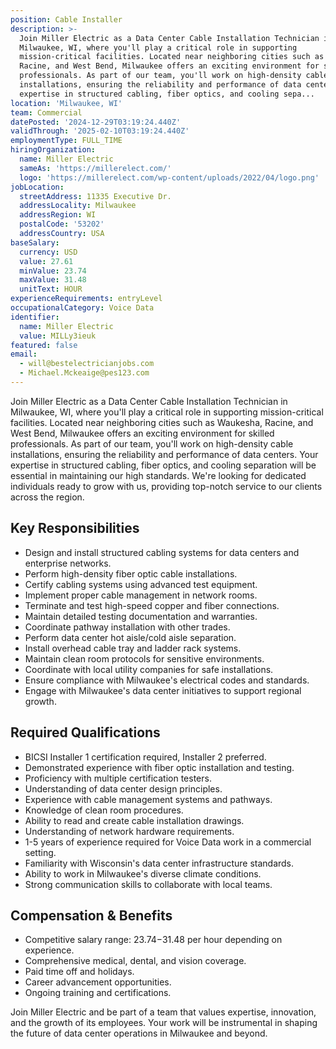 ```yaml
---
position: Cable Installer
description: >-
  Join Miller Electric as a Data Center Cable Installation Technician in
  Milwaukee, WI, where you'll play a critical role in supporting
  mission-critical facilities. Located near neighboring cities such as Waukesha,
  Racine, and West Bend, Milwaukee offers an exciting environment for skilled
  professionals. As part of our team, you'll work on high-density cable
  installations, ensuring the reliability and performance of data centers. Your
  expertise in structured cabling, fiber optics, and cooling sepa...
location: 'Milwaukee, WI'
team: Commercial
datePosted: '2024-12-29T03:19:24.440Z'
validThrough: '2025-02-10T03:19:24.440Z'
employmentType: FULL_TIME
hiringOrganization:
  name: Miller Electric
  sameAs: 'https://millerelect.com/'
  logo: 'https://millerelect.com/wp-content/uploads/2022/04/logo.png'
jobLocation:
  streetAddress: 11335 Executive Dr.
  addressLocality: Milwaukee
  addressRegion: WI
  postalCode: '53202'
  addressCountry: USA
baseSalary:
  currency: USD
  value: 27.61
  minValue: 23.74
  maxValue: 31.48
  unitText: HOUR
experienceRequirements: entryLevel
occupationalCategory: Voice Data
identifier:
  name: Miller Electric
  value: MILLy3ieuk
featured: false
email:
  - will@bestelectricianjobs.com
  - Michael.Mckeaige@pes123.com
---
```




Join Miller Electric as a Data Center Cable Installation Technician in Milwaukee, WI, where you'll play a critical role in supporting mission-critical facilities. Located near neighboring cities such as Waukesha, Racine, and West Bend, Milwaukee offers an exciting environment for skilled professionals. As part of our team, you'll work on high-density cable installations, ensuring the reliability and performance of data centers. Your expertise in structured cabling, fiber optics, and cooling separation will be essential in maintaining our high standards. We're looking for dedicated individuals ready to grow with us, providing top-notch service to our clients across the region.

## Key Responsibilities
- Design and install structured cabling systems for data centers and enterprise networks.
- Perform high-density fiber optic cable installations.
- Certify cabling systems using advanced test equipment.
- Implement proper cable management in network rooms.
- Terminate and test high-speed copper and fiber connections.
- Maintain detailed testing documentation and warranties.
- Coordinate pathway installation with other trades.
- Perform data center hot aisle/cold aisle separation.
- Install overhead cable tray and ladder rack systems.
- Maintain clean room protocols for sensitive environments.
- Coordinate with local utility companies for safe installations.
- Ensure compliance with Milwaukee's electrical codes and standards.
- Engage with Milwaukee's data center initiatives to support regional growth.

## Required Qualifications
- BICSI Installer 1 certification required, Installer 2 preferred.
- Demonstrated experience with fiber optic installation and testing.
- Proficiency with multiple certification testers.
- Understanding of data center design principles.
- Experience with cable management systems and pathways.
- Knowledge of clean room procedures.
- Ability to read and create cable installation drawings.
- Understanding of network hardware requirements.
- 1-5 years of experience required for Voice Data work in a commercial setting.
- Familiarity with Wisconsin's data center infrastructure standards.
- Ability to work in Milwaukee's diverse climate conditions.
- Strong communication skills to collaborate with local teams.

## Compensation & Benefits
- Competitive salary range: $23.74-$31.48 per hour depending on experience.
- Comprehensive medical, dental, and vision coverage.
- Paid time off and holidays.
- Career advancement opportunities.
- Ongoing training and certifications.

Join Miller Electric and be part of a team that values expertise, innovation, and the growth of its employees. Your work will be instrumental in shaping the future of data center operations in Milwaukee and beyond.